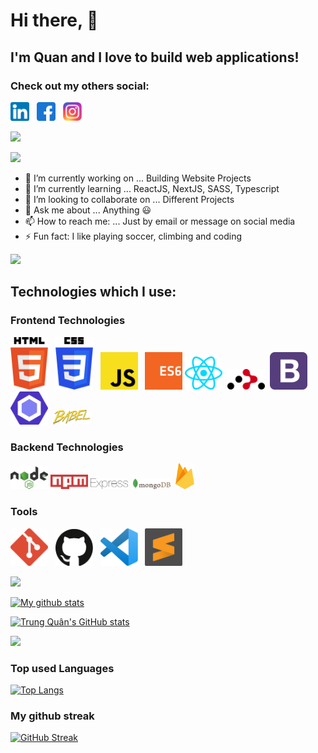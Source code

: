 # Hi there, 👋

## I'm Quan and I love to build web applications! 


### Check out my others social:

[<img src="/assets/linkedin.png" width="30" title="LinkedIn">](https://www.linkedin.com/in/quantrung286/) &nbsp; [<img src="/assets/facebook.png" width="30" title="Facebook">](https://www.facebook.com/trung.quann.2806) &nbsp; [<img src="/assets/instagram.png" width="30" title="Instagram">](https://www.instagram.com/trungquan2806_/)

![](https://komarev.com/ghpvc/?username=tquann286&color=green)

<!-- Portfolio:

[View Portfolio]() -->

![](https://i.imgur.com/waxVImv.png)

- 🔭 I’m currently working on ... Building Website Projects
- 🌱 I’m currently learning ... ReactJS, NextJS, SASS, Typescript
- 👯 I’m looking to collaborate on ... Different Projects
- 💬 Ask me about ... Anything :smiley:
- 📫 How to reach me: ... Just by email or message on social media 
- ⚡ Fun fact: I like playing soccer, climbing and coding

![](https://i.imgur.com/waxVImv.png)

## Technologies which I use:

### Frontend Technologies

<img src="/assets/htmllogo.svg" width="60" title="HTML 5"> &nbsp; <img src="/assets/csslogo.svg" width="60" title="CSS 3"> &nbsp; <img src="/assets/jslogo.svg" width="60" title="JavaScript"> &nbsp; <img src="/assets/es6logo.svg" width="60" title="ES6">&nbsp;<img src="/assets/react.svg" width="60" title="React"> &nbsp;<img src="/assets/react-router.svg" width="60" title="React Router"> &nbsp;<img src="/assets/bootstraplogo.svg" width="60" title="Bootstrap 5">&nbsp;<img src="/assets/eslint.svg" width="60" title="Eslint"> &nbsp;<img src="/assets/babel.svg" width="60" title="Babel">

### Backend Technologies

<img src="/assets/nodejs.svg" width="60" title="NodeJS">&nbsp;<img src="/assets/npm.svg" width="60" title="NPM">&nbsp;<img src="/assets/express.svg" width="60" title="Express JS"> &nbsp;<img src="/assets/mongodb.svg" width="60" title="Mongo DB"> &nbsp;<img src="/assets/firebase.svg" width="30" title="Firebase"> &nbsp;

### Tools

<img src="/assets/gitlogo.png" width="60" title="Git"> &nbsp; <img src="/assets/github.svg" width="60" title="Github"> &nbsp; <img src="/assets/vscodelogo.svg" width="60" title="VS Code"> &nbsp; <img src="/assets/sublime-text.svg" width="60" title="Sublime Text">

![](https://i.imgur.com/waxVImv.png)

[![My github stats](https://readme-typing-svg.herokuapp.com?color=%236999EB&height=40&lines=My+Github+Stats)](https://git.io/typing-svg)

[![Trung Quân's GitHub stats](https://github-readme-stats.vercel.app/api?username=tquann286&hide=stars,prs,issues,contribs&show_icons=true&theme=tokyonight)](https://github.com/anuraghazra/github-readme-stats)

![](https://i.imgur.com/waxVImv.png)

### Top used Languages

[![Top Langs](https://github-readme-stats.vercel.app/api/top-langs/?username=tquann286&layout=compact&exclude_repo=fontawesome,shopee,Love_travel)](https://github.com/anuraghazra/github-readme-stats)

### My github streak

[![GitHub Streak](http://github-readme-streak-stats.herokuapp.com?user=tquann286&theme=tokyonight&date_format=M%20j%5B%2C%20Y%5D)](https://git.io/streak-stats)







